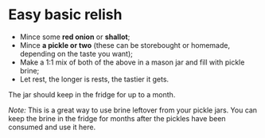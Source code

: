 # Easy basic relish

- Mince some __red onion__ or __shallot__;
- Mince __a pickle or two__ (these can be storebought or homemade, depending on the taste you want);
- Make a 1:1 mix of both of the above in a mason jar and fill with pickle brine;
- Let rest, the longer is rests, the tastier it gets.

The jar should keep in the fridge for up to a month.

_Note:_ This is a great way to use brine leftover from your pickle jars. You can keep the brine in the fridge for months after the pickles have been consumed and use it here.
